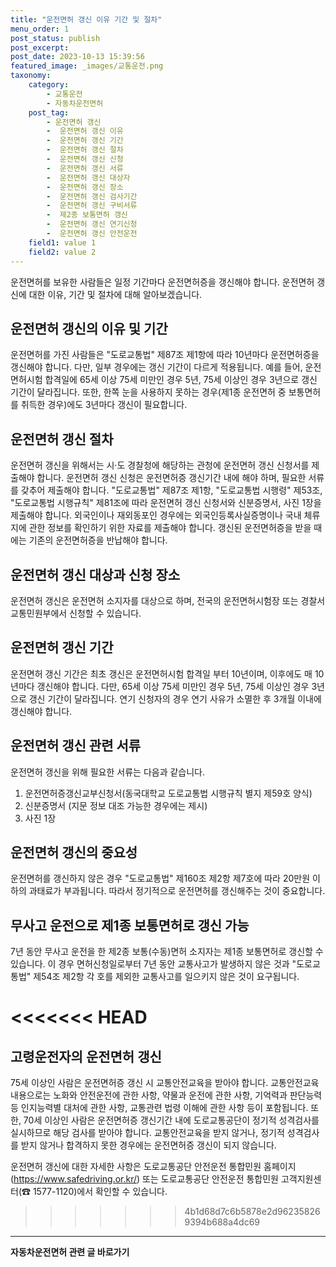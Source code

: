 ```yaml
---
title: "운전면허 갱신 이유 기간 및 절차"
menu_order: 1
post_status: publish
post_excerpt: 
post_date: 2023-10-13 15:39:56
featured_image: _images/교통운전.png
taxonomy:
    category:
        - 교통운전
        - 자동차운전면허
    post_tag:
        - 운전면허 갱신
        -  운전면허 갱신 이유
        -  운전면허 갱신 기간
        -  운전면허 갱신 절차
        -  운전면허 갱신 신청
        -  운전면허 갱신 서류
        -  운전면허 갱신 대상자
        -  운전면허 갱신 장소
        -  운전면허 갱신 검사기간
        -  운전면허 갱신 구비서류
        -  제2종 보통면허 갱신
        -  운전면허 갱신 연기신청
        -  운전면허 갱신 안전운전
    field1: value 1
    field2: value 2
---
```



운전면허를 보유한 사람들은 일정 기간마다 운전면허증을 갱신해야 합니다. 운전면허 갱신에 대한 이유, 기간 및 절차에 대해 알아보겠습니다.

## 운전면허 갱신의 이유 및 기간

운전면허를 가진 사람들은 "도로교통법" 제87조 제1항에 따라 10년마다 운전면허증을 갱신해야 합니다. 다만, 일부 경우에는 갱신 기간이 다르게 적용됩니다. 예를 들어, 운전면허시험 합격일에 65세 이상 75세 미만인 경우 5년, 75세 이상인 경우 3년으로 갱신 기간이 달라집니다. 또한, 한쪽 눈을 사용하지 못하는 경우(제1종 운전면허 중 보통면허를 취득한 경우)에도 3년마다 갱신이 필요합니다.

## 운전면허 갱신 절차

운전면허 갱신을 위해서는 시·도 경찰청에 해당하는 관청에 운전면허 갱신 신청서를 제출해야 합니다. 운전면허 갱신 신청은 운전면허증 갱신기간 내에 해야 하며, 필요한 서류를 갖추어 제출해야 합니다. "도로교통법" 제87조 제1항, "도로교통법 시행령" 제53조, "도로교통법 시행규칙" 제81조에 따라 운전면허 갱신 신청서와 신분증명서, 사진 1장을 제출해야 합니다. 외국인이나 재외동포인 경우에는 외국인등록사실증명이나 국내 체류지에 관한 정보를 확인하기 위한 자료를 제출해야 합니다. 갱신된 운전면허증을 받을 때에는 기존의 운전면허증을 반납해야 합니다.

## 운전면허 갱신 대상과 신청 장소

운전면허 갱신은 운전면허 소지자를 대상으로 하며, 전국의 운전면허시험장 또는 경찰서 교통민원부에서 신청할 수 있습니다.

## 운전면허 갱신 기간

운전면허 갱신 기간은 최초 갱신은 운전면허시험 합격일 부터 10년이며, 이후에도 매 10년마다 갱신해야 합니다. 다만, 65세 이상 75세 미만인 경우 5년, 75세 이상인 경우 3년으로 갱신 기간이 달라집니다. 연기 신청자의 경우 연기 사유가 소멸한 후 3개월 이내에 갱신해야 합니다.

## 운전면허 갱신 관련 서류

운전면허 갱신을 위해 필요한 서류는 다음과 같습니다.
1. 운전면허증갱신교부신청서(동국대학교 도로교통법 시행규칙 별지 제59호 양식)
2. 신분증명서 (지문 정보 대조 가능한 경우에는 제시)
3. 사진 1장

## 운전면허 갱신의 중요성

운전면허를 갱신하지 않은 경우 "도로교통법" 제160조 제2항 제7호에 따라 20만원 이하의 과태료가 부과됩니다. 따라서 정기적으로 운전면허를 갱신해주는 것이 중요합니다.

## 무사고 운전으로 제1종 보통면허로 갱신 가능

7년 동안 무사고 운전을 한 제2종 보통(수동)면허 소지자는 제1종 보통면허로 갱신할 수 있습니다. 이 경우 면허신청일로부터 7년 동안 교통사고가 발생하지 않은 것과 "도로교통법" 제54조 제2항 각 호를 제외한 교통사고를 일으키지 않은 것이 요구됩니다.

<<<<<<< HEAD
=======
## 고령운전자의 운전면허 갱신

75세 이상인 사람은 운전면허증 갱신 시 교통안전교육을 받아야 합니다. 교통안전교육 내용으로는 노화와 안전운전에 관한 사항, 약물과 운전에 관한 사항, 기억력과 판단능력 등 인지능력별 대처에 관한 사항, 교통관련 법령 이해에 관한 사항 등이 포함됩니다. 또한, 70세 이상인 사람은 운전면허증 갱신기간 내에 도로교통공단이 정기적 성격검사를 실시하므로 해당 검사를 받아야 합니다. 교통안전교육을 받지 않거나, 정기적 성격검사를 받지 않거나 합격하지 못한 경우에는 운전면허증 갱신이 되지 않습니다.

운전면허 갱신에 대한 자세한 사항은 도로교통공단 안전운전 통합민원 홈페이지(https://www.safedriving.or.kr/) 또는 도로교통공단 안전운전 통합민원 고객지원센터(☎ 1577-1120)에서 확인할 수 있습니다.

>>>>>>> 4b1d68d7c6b5878e2d962358269394b688a4dc69
<!-- wp:separator -->
<hr class="wp-block-separator has-alpha-channel-opacity"/>
<!-- /wp:separator -->
<!-- wp:group {"backgroundColor":"base","layout":{"type":"constrained"}} -->
<div class="wp-block-group has-base-background-color has-background"><!-- wp:paragraph {"align":"center","fontSize":"large"} -->
<p class="has-text-align-center has-large-font-size"><strong>자동차운전면허 관련 글 바로가기</strong></p>
<!-- /wp:paragraph -->


<!-- wp:latest-posts
{"categories":[{"id":2641,"count":19,"description":"","link":"https://uknowlaw.com/category/%ec%9e%90%eb%8f%99%ec%b0%a8%ec%9a%b4%ec%a0%84%eb%a9%b4%ed%97%88/","name":"자동차운전면허","slug":"자동차운전면허","taxonomy":"category","parent":0,"meta":[],"_links":{"self":[{"href":"https://uknowlaw.com/wp-json/wp/v2/categories/2641"}],"collection":[{"href":"https://uknowlaw.com/wp-json/wp/v2/categories"}],"about":[{"href":"https://uknowlaw.com/wp-json/wp/v2/taxonomies/category"}],"wp:post_type":[{"href":"https://uknowlaw.com/wp-json/wp/v2/posts?categories=2641"}],"curies":[{"name":"wp","href":"https://api.w.org/{rel}","templated":true}]}}],"postsToShow":100,"excerptLength":28,"postLayout":"grid","columns":2,"featuredImageAlign":"left","featuredImageSizeSlug":"large","fontSize":"medium"} /--></div>
<!-- /wp:group -->